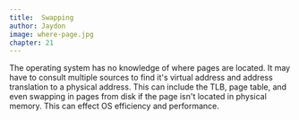 ```yaml
---
title:  Swapping
author: Jaydon
image: where-page.jpg
chapter: 21
---
```

The operating system has no knowledge of where pages are located. It may have to consult multiple sources to find it's virtual address and address translation to a physical address. This can include the TLB, page table, and even swapping in pages from disk if the page isn't located in physical memory. This can effect OS efficiency and performance. 